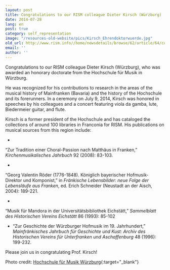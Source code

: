 ```yaml
---
layout: post
title: Congratulations to our RISM colleague Dieter Kirsch (Würzburg)
date: 2014-07-28
lang: en
post: true
category: self_representation
image: "/resources-old-website/pics/Kirsch_Ehrendoktorwuerde.jpg"
old_url: http://www.rism.info//home/newsdetails/browse/62/article/64/congratulations-to-our-rism-colleague-dieter-kirsch-wuerzburg.html
email: ''
author: ''
---
```



Congratulations to our RISM colleague Dieter Kirsch (Würzburg), who was awarded an honorary doctorate from the Hochschule für Musik in Würzburg.

He was recognized for his contributions to research in the areas of the musical history of Mainfranken (Bavaria) and the history of the Hochschule and its forerunners. In a ceremony on July 9, 2014, Kirsch was honored in speeches by his colleagues and a concert featuring viola da gamba, lute, Biedermeier guitar, and flute.

Kirsch is a former president of the Hochschule and has cataloged the collections of around 100 libraries in Franconia for RISM. His publications on musical sources from this region include:

-

“Zur Tradition einer Choral-Passion nach Matthäus in Franken,” _Kirchenmusikalisches Jahrbuch_ 92 (2008): 83-103.

-

“Georg Valentin Röder (1776-1848). Königlich bayerischer Hofmusik-Direktor und Komponist,” in _Fränkische Lebensbilder: neue Folge der Lebensläufe aus Franken_, ed. Erich Schneider (Neustadt an der Aisch, 2004): 189-221.

-

“Musik für Mandora in der Universitätsbibliothek Eichstätt,” _Sammelblatt des Historischen Vereins Eichstätt_ 86 (1993): 85-102

- “Zur Geschichte der Würzburger Hofmusik im 19. Jahrhundert,” _Mainfränkisches Jahrbuch für Geschichte und Kust: Archiv des Historischen Vereins für Unterfranken und Aschaffenburg_ 48 (1996): 199-232.

Please join us in congratulating Prof. Kirsch!

Photo credit: [Hochschule für Musik Würzburg](http://www.hfm-wuerzburg.de/home/news/verleihung-der-ehrendoktorwuerde.html){:target="_blank"}
